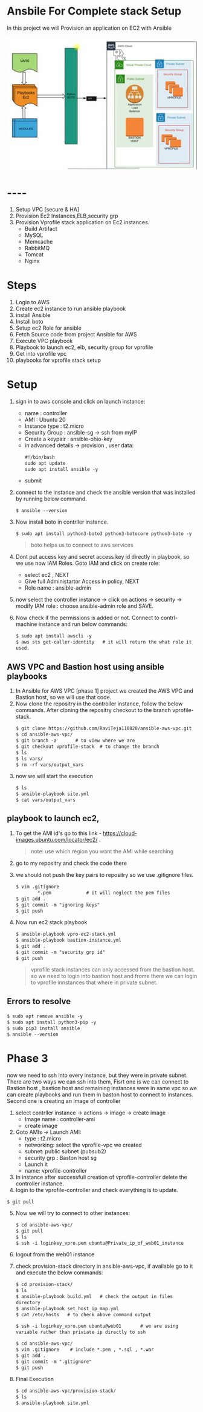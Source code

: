 # Ansbile For Complete stack Setup
In this project we will Provision an application on EC2 with Ansible

![Architecture](./images/architecture.jpg)

# ----
1. Setup VPC [secure & HA]
2. Provision Ec2 Instances,ELB,security grp
3. Provision Vprofile stack application on Ec2 instances.
   * Build Artifact
   * MySQL
   * Memcache
   * RabbitMQ
   * Tomcat
   * Nginx


# Steps
1. Login to AWS
2. Create ec2 instance to run ansible playbook
3. install Ansible
4. Install boto
5. Setup ec2 Role for ansible
6. Fetch Source code from project Ansible for AWS
7. Execute VPC playbook
8. Playbook to launch ec2, elb, security group for vprofile
9. Get into vprofile vpc
10. playbooks for vprofile stack setup


# Setup
1. sign in to aws console and click on launch instance:
    * name : controller
    * AMI : Ubuntu 20
    * Instance type : t2.micro
    * Security Group : ansible-sg -> ssh from myIP
    * Create a keypair : ansible-ohio-key
    * in advanced details -> provision , user data:
        ```console
        #!/bin/bash
        sudo apt update
        sudo apt install ansible -y
        ```
    * submit
2. connect to the instance and check the ansible version that was installed by running below command.
   ```console
   $ ansible --version
   ```
3. Now install boto in contrller instance.
   ```console
   $ sudo apt install python3-boto3 python3-botocore python3-boto -y
   ```
   > boto helps us to connect to aws services
4. Dont put access key and secret access key id directly in playbook, so we use now IAM Roles. Goto IAM and click on create role:
     *  select ec2 , NEXT
     *  Give full Administartor Access in policy, NEXT
     *  Role name : ansible-admin
5. now select the controller instance -> click on actions -> security -> modify IAM role : choose ansible-admin role and SAVE.

6. Now check if the permissions is added or not.  Connect to contrl-machine instance and run below commands:
    ```console
    $ sudo apt install awscli -y
    $ aws sts get-caller-identity   # it will return the what role it used.
    ```

## AWS VPC and Bastion host using ansible playbooks

1. In Ansible for AWS VPC [phase 1] project we created the AWS VPC  and Bastion host, so we will use that code.
2. Now clone the repositry in the controller instance, follow the below commands. After cloning the repositry checkout to the branch vprofile-stack.
   ```console
   $ git clone https://github.com/RaviTeja110820/ansible-aws-vpc.git
   $ cd ansible-aws-vpc/
   $ git branch -a       # to view where we are
   $ git checkout vprofile-stack  # to change the branch
   $ ls
   $ ls vars/
   $ rm -rf vars/output_vars
   ``` 
3. now we will start the execution
   ```console
   $ ls
   $ ansible-playbook site.yml
   $ cat vars/output_vars
   ```

## playbook to launch ec2, 

1. To get the AMI id's go to this link - https://cloud-images.ubuntu.com/locator/ec2/ . 
   > note: use which region you want the AMI while searching

2. go to my repositry and check the code there
3. we should not push the key pairs to repositry so we use .gitignore files.
   ```console
   $ vim .gitignore
           *.pem             # it will neglect the pem files
   $ git add .
   $ git commit -m "ignoring keys"
   $ git push
   ```
4. Now run ec2 stack playbook
   ```console
   $ ansible-playbook vpro-ec2-stack.yml
   $ ansible-playbook bastion-instance.yml
   $ git add .
   $ git commit -m "security grp id"
   $ git push
   ```

   > vprofile stack instances can only accessed from the bastion host. so we need to login into bastion host and frome there we can login to vprofile innstances that where in private subnet.


## Errors to resolve

```console
$ sudo apt remove ansible -y
$ sudo apt install python3-pip -y
$ sudo pip3 install ansible
$ ansible --version
```

# Phase 3

now we need to ssh into every instance, but they were in private subnet. There are two ways we can ssh into them, Fisrt one is we can connect to Bastion host , bastion host and remaining instances were in same vpc so we can create playbooks and run them in baston host to connect to instances. Second one is creating an Image of controller

1. select contrller instance -> actions -> image -> create image
   * Image name : controller-ami
   * create image
2. Goto AMIs -> Launch AMI:
   * type : t2.micro
   * networking: select the vprofile-vpc we created
   * subnet: public subnet (pubsub2)
   * security grp : Baston host sg
   * Launch it
   * name: vprofile-controller
3. In instance after successfull creation of vprofile-controller delete the controller instance.
4.  login to the vprofile-controller and check everything is to update.
   ```console
   $ git pull
   ``` 
5. Now we will try to connect to other instances:
   ```console
   $ cd ansible-aws-vpc/
   $ git pull
   $ ls
   $ ssh -i loginkey_vpro.pem ubuntu@Private_ip_of_web01_instance
   ```
6. logout from the web01 instance
7. check provision-stack directory in ansible-aws-vpc, if available go to it and execute the below commands:
   ```console
   $ cd provision-stack/
   $ ls
   $ ansible-playbook build.yml   # check the output in files directory
   $ ansible-playbook set_host_ip_map.yml
   $ cat /etc/hosts   # to check above command output
   ```
   ```console
   $ ssh -i loginkey_vpro.pem ubuntu@web01       # we are using variable rather than priviate ip directly to ssh
   ```
   ```console
   $ cd ansible-aws-vpc/
   $ vim .gitignore    # include *.pem , *.sql , *.war
   $ git add .
   $ git commit -m ".gitignore"
   $ git push
   ```

8. Final Execution
   ```console
   $ cd ansible-aws-vpc/provision-stack/
   $ ls
   $ ansible-playbook site.yml
   ```
   